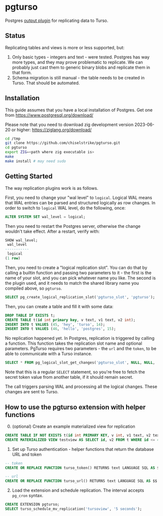 # pgturso

Postgres [output plugin](https://www.postgresql.org/docs/current/logicaldecoding-output-plugin.html) for replicating data to Turso.

## Status

Replicating tables and views is more or less supported, but:
1. Only basic types - integers and text - were tested. Postgres has way more types, and they may prove problematic to replicate. We can probably just cast them to generic binary blobs and replicate them in that form.
2. Schema migration is still manual - the table needs to be created in Turso. That should be automated.

## Installation

This guide assumes that you have a local installation of Postgres. Get one from https://www.postgresql.org/download/

Please note that you need to download zig development version 2023-06-20 or higher: https://ziglang.org/download/

```sh
cd /tmp
git clone https://github.com/chiselstrike/pgturso.git
cd pgturso
export ZIG=<path where zig executable is>
make
make install # may need sudo
```

## Getting Started 
The way replication plugins work is as follows.

First, you need to change your "wal level" to `logical`. Logical WAL means that WAL entries can be parsed
and structured logically as row changes. In order to switch to `logical` WAL level, do the following, once:
```sql
ALTER SYSTEM SET wal_level = logical;
```
Then you need to restart the Postgres server, otherwise the change wouldn't take effect. After a restart, verify with:
```sql
SHOW wal_level;
 wal_level 
-----------
 logical
(1 row)
```

Then, you need to create a "logical replication slot".
You can do that by calling a builtin function and passing two parameters to it - the first is the name of your slot,
and you can pick whatever name you like. The second is the plugin used, and it needs to match the shared library name
you compiled above, so `pgturso`.
```sql
SELECT pg_create_logical_replication_slot('pgturso_slot', 'pgturso');
```

Then, you can create a table and fill it with some data:
```sql
DROP TABLE IF EXISTS t;
CREATE TABLE t(id int primary key, v text, v1 text, v2 int);
INSERT INTO t VALUES (45, 'hey', 'turso', 14);
INSERT INTO t VALUES (46, 'hello', 'postgres', 15);
```

No replication happened yet. In Postgres, replication is triggered by calling a function. This function takes the replication slot name and optional parameters.
PgTurso requires two parameters - the `url` and the `token`, to be able to communicate with a Turso instance.
```sql
SELECT * FROM pg_logical_slot_get_changes('pgturso_slot', NULL, NULL, 'url', 'http://127.0.0.1:8080/', 'auth', 's3cr3t');
```
Note that this is a regular `SELECT` statement, so you're free to fetch the secret token value from another table, if it should remain secret.

The call triggers parsing WAL and processing all the logical changes. These changes are sent to Turso.

## How to use the pgturso extension with helper functions

0. (optional) Create an example materialized view for replication
```sql
CREATE TABLE IF NOT EXISTS t(id int PRIMARY KEY, v int, v1 text, v2 text);
CREATE MATERIALIZED VIEW testview AS SELECT id, v2 FROM t WHERE id <= 42;
```

1. Set up Turso authentication - helper functions that return the database URL and token
```sql
-- token
CREATE OR REPLACE FUNCTION turso_token() RETURNS text LANGUAGE SQL AS $$ SELECT <your-token-generated-with-turso-db-tokens-create>; $$;

-- url
CREATE OR REPLACE FUNCTION turso_url() RETURNS text LANGUAGE SQL AS $$ SELECT 'https://workerscounter-psarna.turso.io/'; $$;
```

2. Load the extension and schedule replication. The interval accepts `pg_cron` syntax.

```sql
CREATE EXTENSION pgturso;
SELECT turso_schedule_mv_replication('tursoview', '5 seconds');
```
